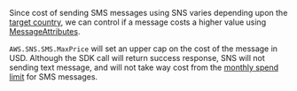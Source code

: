 Since cost of sending SMS messages using SNS varies depending upon the [target country](https://aws.amazon.com/sns/sms-pricing/), we can control if a message costs a higher value using [MessageAttributes](https://docs.aws.amazon.com/sns/latest/dg/sms_publish-to-phone.html#sms_publish_sdk).

```AWS.SNS.SMS.MaxPrice``` will set an upper cap on the cost of the message in USD. Although the SDK call will return success response, SNS will not sending text message, and will not take way cost from the [monthly spend limit](https://docs.aws.amazon.com/sns/latest/dg/sms_preferences.html#sms_preferences_console) for SMS messages.

